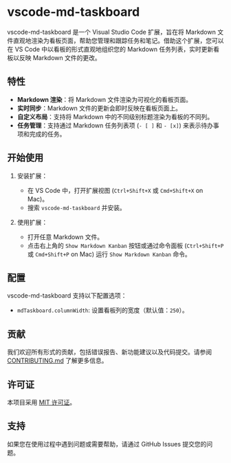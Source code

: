 # vscode-md-taskboard

vscode-md-taskboard 是一个 Visual Studio Code 扩展，旨在将 Markdown 文件直观地渲染为看板页面，帮助您管理和跟踪任务和笔记。借助这个扩展，您可以在 VS Code 中以看板的形式直观地组织您的 Markdown 任务列表，实时更新看板以反映 Markdown 文件的更改。

## 特性

- **Markdown 渲染**：将 Markdown 文件渲染为可视化的看板页面。
- **实时同步**：Markdown 文件的更新会即时反映在看板页面上。
- **自定义布局**：支持将 Markdown 中的不同级别标题渲染为看板的不同列。
- **任务管理**：支持通过 Markdown 任务列表项 (`- [ ]` 和 `- [x]`) 来表示待办事项和完成的任务。

## 开始使用

1. 安装扩展：
    - 在 VS Code 中，打开扩展视图 (`Ctrl+Shift+X` 或 `Cmd+Shift+X` on Mac)。
    - 搜索 `vscode-md-taskboard` 并安装。

2. 使用扩展：
    - 打开任意 Markdown 文件。
    - 点击右上角的 `Show Markdown Kanban` 按钮或通过命令面板 (`Ctrl+Shift+P` 或 `Cmd+Shift+P` on Mac) 运行 `Show Markdown Kanban` 命令。

## 配置

vscode-md-taskboard 支持以下配置选项：

- `mdTaskboard.columnWidth`: 设置看板列的宽度（默认值：`250`）。

## 贡献

我们欢迎所有形式的贡献，包括错误报告、新功能建议以及代码提交。请参阅 [CONTRIBUTING.md](CONTRIBUTING.md) 了解更多信息。

## 许可证

本项目采用 [MIT 许可证](LICENSE)。

## 支持

如果您在使用过程中遇到问题或需要帮助，请通过 GitHub Issues 提交您的问题。
